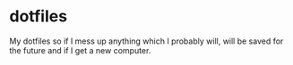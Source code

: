 # dotfiles
My dotfiles so if I mess up anything which I probably will,
will be saved for the future and if I get a new computer.